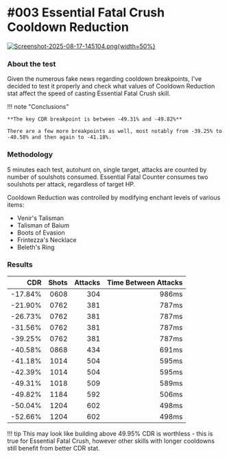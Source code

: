 # #003 Essential Fatal Crush Cooldown Reduction

[![Screenshot-2025-08-17-145104.png](https://i.postimg.cc/jqLpbc9M/Screenshot-2025-08-17-145104.png){width=50%}](https://postimg.cc/5jW75Bfz)

### About the test
Given the numerous fake news regarding cooldown breakpoints, I've decided to test it properly and check what values of Cooldown Reduction stat affect the speed of casting Essential Fatal Crush skill.

!!! note "Conclusions"

    **The key CDR breakpoint is between -49.31% and -49.82%**

    There are a few more breakpoints as well, most notably from -39.25% to -40.58% and then again to -41.18%.


### Methodology
5 minutes each test, autohunt on, single target, attacks are counted by number of soulshots consumed. Essential Fatal Counter consumes two soulshots per attack, regardless of target HP.

Cooldown Reduction was controlled by modifying enchant levels of various items:

* Venir's Talisman
* Talisman of Baium
* Boots of Evasion
* Frintezza's Necklace
* Beleth's Ring

### Results

| CDR | Shots | Attacks | Time Between Attacks |
|-----:|---:|---:|---: |
|-17.84% | 0608 | 304 | 986ms |
|-21.90% | 0762 | 381 | 787ms |
|-26.73% | 0762 | 381 | 787ms |
|-31.56% | 0762 | 381 | 787ms |
|-39.25% | 0762 | 381 | 787ms |
|-40.58% | 0868 | 434 | 691ms |
|-41.18% | 1014 | 504 | 595ms |
|-42.39% | 1014 | 504 | 595ms |
|-49.31% | 1018 | 509 | 589ms |
|-49.82% | 1184 | 592 | 506ms |
|-50.04% | 1204 | 602 | 498ms |
|-52.66% | 1204 | 602 | 498ms |

!!! tip
    This may look like building above 49.95% CDR is worthless - this is true for Essential Fatal Crush, however other skills with longer cooldowns still benefit from better CDR stat.


